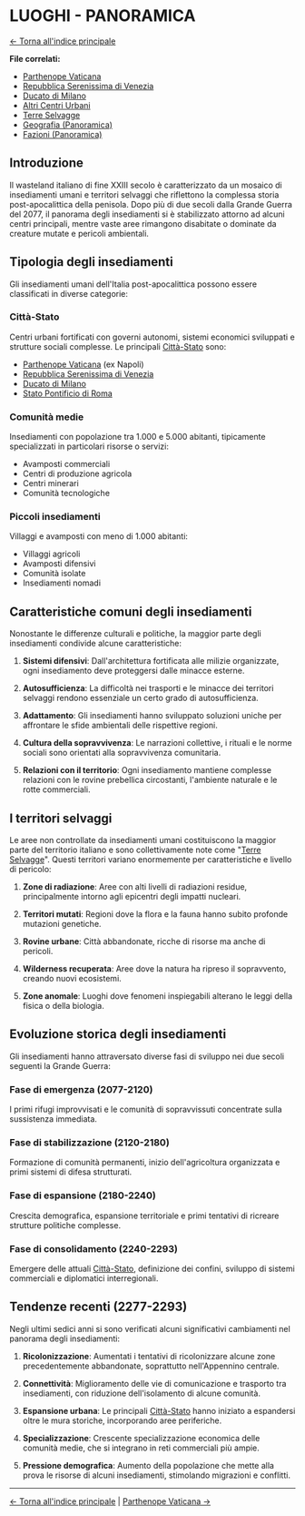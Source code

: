 # LUOGHI - PANORAMICA

[← Torna all'indice principale](../../01-Indice/01.0-indice-principale.md)

**File correlati:**
- [Parthenope Vaticana](../06-Luoghi/06.1-parthenope.md)
- [Repubblica Serenissima di Venezia](../06-Luoghi/06.2-venezia.md)
- [Ducato di Milano](../06-Luoghi/06.3-milano.md)
- [Altri Centri Urbani](../06-Luoghi/06.4-altri-centri.md)
- [Terre Selvagge](../06-Luoghi/06.5-terre-selvagge.md)
- [Geografia (Panoramica)](../../../03-Geografia/03.0-geografia-panoramica.md)
- [Fazioni (Panoramica)](../../../05-Fazioni/05.0-fazioni-panoramica.md)

<a id="introduzione"></a>
## Introduzione

Il wasteland italiano di fine XXIII secolo è caratterizzato da un mosaico di insediamenti umani e territori selvaggi che riflettono la complessa storia post-apocalittica della penisola. Dopo più di due secoli dalla Grande Guerra del 2077, il panorama degli insediamenti si è stabilizzato attorno ad alcuni centri principali, mentre vaste aree rimangono disabitate o dominate da creature mutate e pericoli ambientali.

<a id="tipologia-insediamenti"></a>
## Tipologia degli insediamenti

Gli insediamenti umani dell'Italia post-apocalittica possono essere classificati in diverse categorie:

<a id="citta-stato"></a>
### Città-Stato
Centri urbani fortificati con governi autonomi, sistemi economici sviluppati e strutture sociali complesse. Le principali [Città-Stato](../../../05-Fazioni/05.2-citta-stato-nord.md) sono:
- [Parthenope Vaticana](../06-Luoghi/06.1-parthenope.md) (ex Napoli)
- [Repubblica Serenissima di Venezia](../06-Luoghi/06.2-venezia.md)
- [Ducato di Milano](../06-Luoghi/06.3-milano.md)
- [Stato Pontificio di Roma](../../../05-Fazioni/05.1-stato-pontificio.md)

<a id="comunita-medie"></a>
### Comunità medie
Insediamenti con popolazione tra 1.000 e 5.000 abitanti, tipicamente specializzati in particolari risorse o servizi:
- Avamposti commerciali
- Centri di produzione agricola
- Centri minerari
- Comunità tecnologiche

<a id="piccoli-insediamenti"></a>
### Piccoli insediamenti
Villaggi e avamposti con meno di 1.000 abitanti:
- Villaggi agricoli
- Avamposti difensivi
- Comunità isolate
- Insediamenti nomadi

<a id="caratteristiche-comuni"></a>
## Caratteristiche comuni degli insediamenti

Nonostante le differenze culturali e politiche, la maggior parte degli insediamenti condivide alcune caratteristiche:

1. **Sistemi difensivi**: Dall'architettura fortificata alle milizie organizzate, ogni insediamento deve proteggersi dalle minacce esterne.

2. **Autosufficienza**: La difficoltà nei trasporti e le minacce dei territori selvaggi rendono essenziale un certo grado di autosufficienza.

3. **Adattamento**: Gli insediamenti hanno sviluppato soluzioni uniche per affrontare le sfide ambientali delle rispettive regioni.

4. **Cultura della sopravvivenza**: Le narrazioni collettive, i rituali e le norme sociali sono orientati alla sopravvivenza comunitaria.

5. **Relazioni con il territorio**: Ogni insediamento mantiene complesse relazioni con le rovine prebellica circostanti, l'ambiente naturale e le rotte commerciali.

<a id="territori-selvaggi"></a>
## I territori selvaggi

Le aree non controllate da insediamenti umani costituiscono la maggior parte del territorio italiano e sono collettivamente note come "[Terre Selvagge](../06-Luoghi/06.5-terre-selvagge.md)". Questi territori variano enormemente per caratteristiche e livello di pericolo:

1. **Zone di radiazione**: Aree con alti livelli di radiazioni residue, principalmente intorno agli epicentri degli impatti nucleari.

2. **Territori mutati**: Regioni dove la flora e la fauna hanno subito profonde mutazioni genetiche.

3. **Rovine urbane**: Città abbandonate, ricche di risorse ma anche di pericoli.

4. **Wilderness recuperata**: Aree dove la natura ha ripreso il sopravvento, creando nuovi ecosistemi.

5. **Zone anomale**: Luoghi dove fenomeni inspiegabili alterano le leggi della fisica o della biologia.

<a id="evoluzione-storica"></a>
## Evoluzione storica degli insediamenti

Gli insediamenti hanno attraversato diverse fasi di sviluppo nei due secoli seguenti la Grande Guerra:

<a id="fase-emergenza"></a>
### Fase di emergenza (2077-2120)
I primi rifugi improvvisati e le comunità di sopravvissuti concentrate sulla sussistenza immediata.

<a id="fase-stabilizzazione"></a>
### Fase di stabilizzazione (2120-2180)
Formazione di comunità permanenti, inizio dell'agricoltura organizzata e primi sistemi di difesa strutturati.

<a id="fase-espansione"></a>
### Fase di espansione (2180-2240)
Crescita demografica, espansione territoriale e primi tentativi di ricreare strutture politiche complesse.

<a id="fase-consolidamento"></a>
### Fase di consolidamento (2240-2293)
Emergere delle attuali [Città-Stato](../../../05-Fazioni/05.2-citta-stato-nord.md), definizione dei confini, sviluppo di sistemi commerciali e diplomatici interregionali.

<a id="tendenze-recenti"></a>
## Tendenze recenti (2277-2293)

Negli ultimi sedici anni si sono verificati alcuni significativi cambiamenti nel panorama degli insediamenti:

1. **Ricolonizzazione**: Aumentati i tentativi di ricolonizzare alcune zone precedentemente abbandonate, soprattutto nell'Appennino centrale.

2. **Connettività**: Miglioramento delle vie di comunicazione e trasporto tra insediamenti, con riduzione dell'isolamento di alcune comunità.

3. **Espansione urbana**: Le principali [Città-Stato](../../../05-Fazioni/05.2-citta-stato-nord.md) hanno iniziato a espandersi oltre le mura storiche, incorporando aree periferiche.

4. **Specializzazione**: Crescente specializzazione economica delle comunità medie, che si integrano in reti commerciali più ampie.

5. **Pressione demografica**: Aumento della popolazione che mette alla prova le risorse di alcuni insediamenti, stimolando migrazioni e conflitti.

---

[← Torna all'indice principale](../../01-Indice/01.0-indice-principale.md) | [Parthenope Vaticana →](../06-Luoghi/06.1-parthenope.md)
